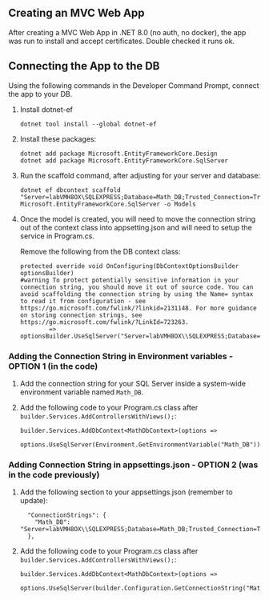 
## Creating an MVC Web App
After creating a MVC Web App in .NET 8.0 (no auth, no docker), the app was run to install and accept certificates.
Double checked it runs ok.

## Connecting the App to the DB

Using the following commands in the Developer Command Prompt, connect the app to your DB.

1. Install dotnet-ef
    ```
    dotnet tool install --global dotnet-ef
    ```

2. Install these packages:
    ```
    dotnet add package Microsoft.EntityFrameworkCore.Design 
    dotnet add package Microsoft.EntityFrameworkCore.SqlServer
    ```

3. Run the scaffold command, after adjusting for your server and database:
    ```
    dotnet ef dbcontext scaffold "Server=labVMH8OX\SQLEXPRESS;Database=Math_DB;Trusted_Connection=True;TrustServerCertificate=True;" Microsoft.EntityFrameworkCore.SqlServer -o Models
    ```

4. Once the model is created, you will need to move the connection string out of the context class into appsetting.json and will need to setup the service in Program.cs.
 
    Remove the following from the DB context class:
    ```
    protected override void OnConfiguring(DbContextOptionsBuilder optionsBuilder)
    #warning To protect potentially sensitive information in your connection string, you should move it out of source code. You can avoid scaffolding the connection string by using the Name= syntax to read it from configuration - see https://go.microsoft.com/fwlink/?linkid=2131148. For more guidance on storing connection strings, see https://go.microsoft.com/fwlink/?LinkId=723263.
            => optionsBuilder.UseSqlServer("Server=labVMH8OX\\SQLEXPRESS;Database=Math_DB;Trusted_Connection=True;TrustServerCertificate=True;");
    ```

### Adding the Connection String in Environment variables - OPTION 1 (in the code)

1. Add the connection string for your SQL Server inside a system-wide environment variable named `Math_DB`.

2. Add the following code to your Program.cs class after `builder.Services.AddControllersWithViews();`:
    ```
    builder.Services.AddDbContext<MathDbContext>(options =>
                    options.UseSqlServer(Environment.GetEnvironmentVariable("Math_DB")));
    ```

### Adding Connection String in appsettings.json - OPTION 2 (was in the code previously)

1. Add the following section to your appsettings.json (remember to update):
    ```
      "ConnectionStrings": {
        "Math_DB": "Server=labVMH8OX\\SQLEXPRESS;Database=Math_DB;Trusted_Connection=True;TrustServerCertificate=True;"
      },
    ```

1. Add the following code to your Program.cs class after `builder.Services.AddControllersWithViews();`:
    ```
    builder.Services.AddDbContext<MathDbContext>(options =>
                    options.UseSqlServer(builder.Configuration.GetConnectionString("Math_DB")));
    ```

